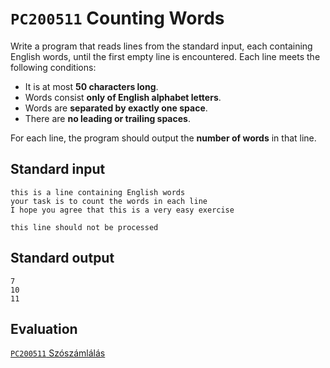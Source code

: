 # `PC200511` Counting Words

Write a program that reads lines from the standard input, each containing English words, until the first empty line is encountered. Each line meets the following conditions:

* It is at most **50 characters long**.
* Words consist **only of English alphabet letters**.
* Words are **separated by exactly one space**.
* There are **no leading or trailing spaces**.

For each line, the program should output the **number of words** in that line.

## Standard input

```
this is a line containing English words
your task is to count the words in each line
I hope you agree that this is a very easy exercise

this line should not be processed
```

## Standard output

```
7
10
11
```

## Evaluation

[`PC200511` Szószámlálás](https://progcont.hu/progcont/100090/?pid=200511)